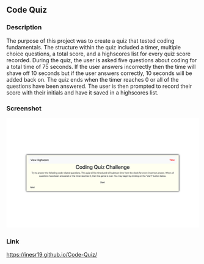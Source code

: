## Code Quiz

### Description

The purpose of this project was to create a quiz that tested coding fundamentals. The structure within the quiz included a timer, multiple choice questions, a total score,  and a highscores list for every quiz score recorded. During the quiz, the user is asked five questions about coding for a total time of 75 seconds. If the user answers incorrectly then the time will shave off 10 seconds but if the user answers correctly, 10 seconds will be added back on. The quiz ends when the timer reaches 0 or all of the questions have been answered. The user is then prompted to record their score with their initials and have it saved in a highscores list.

### Screenshot

![code-quiz screenshot](https://github.com/inesr19/Code-Quiz/blob/main/assets/images/code_quiz.png)

### Link

<https://inesr19.github.io/Code-Quiz/>